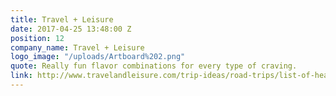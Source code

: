 ```yaml
---
title: Travel + Leisure
date: 2017-04-25 13:48:00 Z
position: 12
company_name: Travel + Leisure
logo_image: "/uploads/Artboard%202.png"
quote: Really fun flavor combinations for every type of craving.
link: http://www.travelandleisure.com/trip-ideas/road-trips/list-of-healthy-road-trip-snack-ideas#nourish-roasted
---
```


